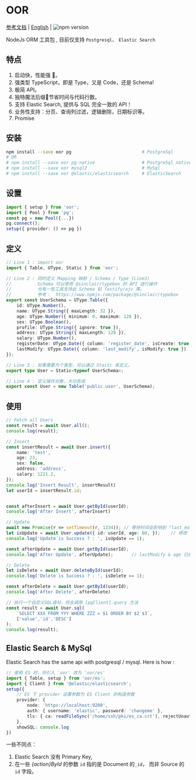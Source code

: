 # OOR


[参考文档](https://oor.xdnote.com/)  |  [English](README.md)  | ![npm version](https://img.shields.io/npm/v/oor.svg?style=flat)


NodeJs ORM 工具包 , 目前仅支持 `Postgresql`、 `Elastic Search`

## 特点

1. 启动快，性能强 🚀。
2. 强类型 TypeScript，即是 Type，又是 Code，还是 Schema!
3. 极简 API。
4. 独特魔法后缀📍节省时间与代码行数。
5. 支持 Elastic Search, 提供与 SQL 完全一致的 API！
6. 业务性支持：分页、查询列过滤，逻辑删除，日期标识等。
7. Promise



## 安装


```bash
npm install --save oor pg                           # PostgreSql
# OR 
# npm install --save oor pg-native                  # PostgreSql native 
# npm install --save oor mysql2                     # MySql 
# npm install --save oor @elastic/elasticsearch     # ElasticSearch 
```


## 设置


```typescript
import { setup } from 'oor';
import { Pool } from 'pg';
const pg = new Pool({...})
pg.connect();
setup({ provider: () => pg })
```

## 定义

```typescript
// Line 1 : import oor
import { Table, UType, Static } from 'oor';

// Line 2 : 同时定义 Mapping 映射 / Schema / Type (Line3)
//          Schema 可以使用 @sinclair/typebox 的 API 进行操作
//          也有一些工具支持此 Schema 如 fastify/ajv 等。
//          参考：  https://www.npmjs.com/package/@sinclair/typebox
export const UserSchema = UType.Table({
    id: UType.Number(),
    name: UType.String({ maxLength: 32 }),
    age: UType.Number({ minimum: 0, maximum: 128 }),
    sex: UType.Boolean(),
    profile: UType.String({ ignore: true }),
    address: UType.String({ maxLength: 128 }),
    salary: UType.Number(),
    registerDate: UType.Date({ column: 'register_date', isCreate: true }),
    lastModify: UType.Date({ column: 'last_modify', isModify: true })
});

// Line 3 : 如果需要为个类型，可以通过 Staitc 来定义。
export type User = Static<typeof UserSchema>;

// Line 4 : 定义操作对象，大功告成
export const User = new Table('public.user', UserSchema);
```

## 使用


```typescript
// Fetch all Users
const result = await User.all();
console.log(result);

// Insert
const insertResult = await User.insert({
    name: 'test',
    age: 23,
    sex: false,
    address: 'address',
    salary: 1221.2,
});
console.log('Insert Result', insertResult)
let userId = insertResult.id;


const afterInsert = await User.getById(userId);
console.log('After Insert', afterInsert)

// Update
await new Promise(r => setTimeout(r, 1234)); // 等待时间会影响到 "last_modify" 字段
let isUpdate = await User.update({ id: userId, age: 60, });    // 修改 age
console.log('Update is Success ? : ', isUpdate == 1);

const afterUpdate = await User.getById(userId);
console.log('After Update', afterUpdate);       // lastModify & age 已被修改

// Delete
let isDelete = await User.deleteById(userId);
console.log('Delete is Success ? : ', isDelete == 1);

const afterDelete = await User.getById(userId);
console.log('After Delete', afterDelete)

// 执行一个自定义SQL语句，将会调用 [pgClient].query 方法
const result = await User.sql(
    `SELECT XXX FROM YYY WHERE ZZZ = $1 ORDER BY $2 $3`, 
    ['value','id','DESC']
);
console.log(result);
```


## Elastic Search & MySql

Elastic Search has the same api with postgresql / mysql.  Here is how :


```typescript
// 使用 ES 时，将引入 'oor' 改为 'oor/es'
import { Table, setup } from 'oor/es';
import { Client } from '@elastic/elasticsearch';
setup({
    // ES 下 provider 设置参数为 ES Client 的构造参数
    provider: {
        node: 'https://localhost:9200',
        auth: { username: 'elastic', password: 'changeme' },
        tls: { ca: readFileSync('/home/ssh/pki/es_ca.crt'), rejectUnauthorized: false, }
    },
    showSQL: console.log
})

```

一些不同点：

1. Elastic Search 没有 Primary Key, 
2. 在一些 *{action}ById* 的参数 `id` 指的是 Document 的`_id`， 而非 Source 的 `id` 字段。
